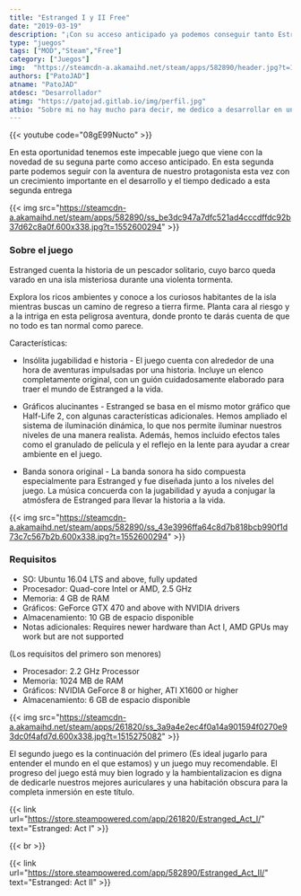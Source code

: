 ```yaml
---
title: "Estranged I y II Free"
date: "2019-03-19"
description: "¡Con su acceso anticipado ya podemos conseguir tanto Estranged Act I y Act II completamente GRATIS!"
type: "juegos"
tags: ["MOD","Steam","Free"]
category: ["Juegos"]
img:  "https://steamcdn-a.akamaihd.net/steam/apps/582890/header.jpg?t=1552600294"
authors: ["PatoJAD"]
atname: "PatoJAD"
atdesc: "Desarrollador"
atimg: "https://patojad.gitlab.io/img/perfil.jpg"
atbio: "Sobre mi no hay mucho para decir, me dedico a desarrollar en una empresa de telecomunicaciones, utilizo linux desde el 2012 y hace años que es mi sistema operativo main. Soy una persona que busca crecer profesionalmente sin dejar de divertirse y hacer lo que me gusta. Siempre digo que cuando un proyecto sale es importante agradecer, por lo cual les recomiendo a todos leer la seccion Agreadecimientos en la cual me tome un tiempito para poder agradecer a todos y cada uno de los que hicieron posible todo esto."
---
```


{{< youtube code="08gE99Nucto" >}}

En esta oportunidad tenemos este impecable juego que viene con la novedad de su seguna parte como acceso anticipado. En esta segunda parte podemos seguir con la aventura de nuestro protagonista esta vez con un crecimiento importante en el desarrollo y el tiempo dedicado a esta segunda entrega

{{< img src="https://steamcdn-a.akamaihd.net/steam/apps/582890/ss_be3dc947a7dfc521ad4cccdffdc92b37d62c8a0f.600x338.jpg?t=1552600294" >}}

### Sobre el juego

Estranged cuenta la historia de un pescador solitario, cuyo barco queda varado en una isla misteriosa durante una violenta tormenta.

Explora los ricos ambientes y conoce a los curiosos habitantes de la isla mientras buscas un camino de regreso a tierra firme. Planta cara al riesgo y a la intriga en esta peligrosa aventura, donde pronto te darás cuenta de que no todo es tan normal como parece.

Características:

* Insólita jugabilidad e historia - El juego cuenta con alrededor de una hora de aventuras impulsadas por una historia. Incluye un elenco completamente original, con un guión cuidadosamente elaborado para traer el mundo de Estranged a la vida.

* Gráficos alucinantes - Estranged se basa en el mismo motor gráfico que Half-Life 2, con algunas características adicionales. Hemos ampliado el sistema de iluminación dinámica, lo que nos permite iluminar nuestros niveles de una manera realista. Además, hemos incluido efectos tales como el granulado de película y el reflejo en la lente para ayudar a crear ambiente en el juego.

* Banda sonora original - La banda sonora ha sido compuesta especialmente para Estranged y fue diseñada junto a los niveles del juego. La música concuerda con la jugabilidad y ayuda a conjugar la atmósfera de Estranged para llevar la historia a la vida.

{{< img src="https://steamcdn-a.akamaihd.net/steam/apps/582890/ss_43e3996ffa64c8d7b818bcb990f1d73c7c567b2b.600x338.jpg?t=1552600294" >}}

### Requisitos

* SO: Ubuntu 16.04 LTS and above, fully updated
* Procesador: Quad-core Intel or AMD, 2.5 GHz
* Memoria: 4 GB de RAM
* Gráficos: GeForce GTX 470 and above with NVIDIA drivers
* Almacenamiento: 10 GB de espacio disponible
* Notas adicionales: Requires newer hardware than Act I, AMD GPUs may work but are not supported

(Los requisitos del primero son menores)

* Procesador: 2.2 GHz Processor
* Memoria: 1024 MB de RAM
* Gráficos: NVIDIA GeForce 8 or higher, ATI X1600 or higher
* Almacenamiento: 6 GB de espacio disponible

{{< img src="https://steamcdn-a.akamaihd.net/steam/apps/261820/ss_3a9a4e2ec4f0a14a901594f0270e93dc0f4afd7d.600x338.jpg?t=1515275082" >}}

El segundo juego es la continuación del primero (Es ideal jugarlo para entender el mundo en el que estamos) y un juego muy recomendable. El progreso del juego está muy bien logrado y la hambientalizacion es digna de dedicarle nuestros mejores auriculares y una habitación obscura para la completa inmersión en este título.

{{< link url="https://store.steampowered.com/app/261820/Estranged_Act_I/" text="Estranged: Act I" >}}

{{< br >}}

{{< link url="https://store.steampowered.com/app/582890/Estranged_Act_II/" text="Estranged: Act II" >}}
